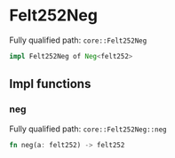 # Felt252Neg

Fully qualified path: `core::Felt252Neg`

```rust
impl Felt252Neg of Neg<felt252>
```

## Impl functions

### neg

Fully qualified path: `core::Felt252Neg::neg`

```rust
fn neg(a: felt252) -> felt252
```


